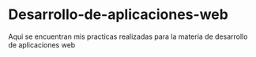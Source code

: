 # Desarrollo-de-aplicaciones-web
Aqui se encuentran mis practicas realizadas para la materia de desarrollo de aplicaciones web
